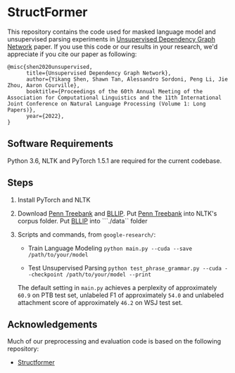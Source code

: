 # StructFormer

This repository contains the code used for masked language model and unsupervised parsing experiments in 
[Unsupervised Dependency Graph Network](https://openreview.net/forum?id=yYJhaF4-dZ9) paper.
If you use this code or our results in your research, we'd appreciate if you cite our paper as following:

```
@misc{shen2020unsupervised,
      title={Unsupervised Dependency Graph Network}, 
      author={Yikang Shen, Shawn Tan, Alessandro Sordoni, Peng Li, Jie Zhou, Aaron Courville},
      booktitle={Proceedings of the 60th Annual Meeting of the Association for Computational Linguistics and the 11th International Joint Conference on Natural Language Processing (Volume 1: Long Papers)},
      year={2022},
}
```

## Software Requirements
Python 3.6, NLTK and PyTorch 1.5.1 are required for the current codebase.

## Steps

1. Install PyTorch and NLTK

2. Download [Penn Treebank](https://catalog.ldc.upenn.edu/LDC99T42) and [BLLIP](https://catalog.ldc.upenn.edu/LDC2000T43). Put [Penn Treebank](https://catalog.ldc.upenn.edu/LDC99T42) into NLTK's corpus folder. Put [BLLIP](https://catalog.ldc.upenn.edu/LDC2000T43) into ```./data`` folder

3. Scripts and commands, from `google-research/`:

  	+  Train Language Modeling
  	```python main.py --cuda --save /path/to/your/model```

  	+ Test Unsupervised Parsing
      ```python test_phrase_grammar.py --cuda --checkpoint /path/to/your/model --print```
    
    The default setting in `main.py` achieves a perplexity of approximately `60.9` on PTB test set, unlabeled F1 of approximately `54.0` and unlabeled attachment score of approximately `46.2` on WSJ test set.
    
## Acknowledgements
Much of our preprocessing and evaluation code is based on the following repository:  
- [Structformer](https://github.com/google-research/google-research/tree/master/structformer)  
